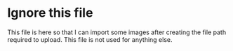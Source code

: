 # Ignore this file

This file is here so that I can import some images after creating the file path required to upload. This file is not used for anything else.
